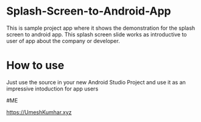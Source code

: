 # Splash-Screen-to-Android-App
This is sample project app where it shows the demonstration for the splash screen to android app. This splash screen slide works as introductive to user of app about the company or developer.

# How to use

Just use the source in your new Android Studio Project and use it as an impressive intoduction for app users

#ME 

https://UmeshKumhar.xyz
